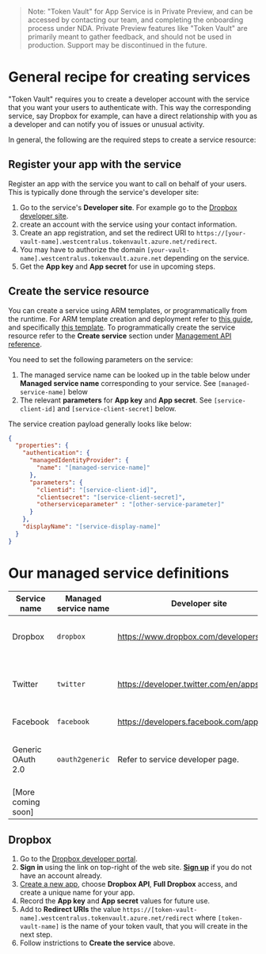 > Note: "Token Vault" for App Service is in Private Preview, and can be accessed by contacting our team, and completing the onboarding process under NDA. Private Preview features like "Token Vault" are primarily meant to gather feedback, and should not be used in production. Support may be discontinued in the future.

# General recipe for creating services

"Token Vault" requires you to create a developer account with the service that you want your users to authenticate with. This way the corresponding service, say Dropbox for example, can have a direct relationship with you as a developer and can notify you of issues or unusual activity.

In general, the following are the required steps to create a service resource:

## Register your app with the service

Register an app with the service you want to call on behalf of your users. This is typically done through the service's developer site:

1. Go to the service's **Developer site**. For example go to the [Dropbox developer site](https://www.dropbox.com/developers/apps).
1. create an account with the service using your contact information.
1. Create an app registration, and set the redirect URI to `https://[your-vault-name].westcentralus.tokenvault.azure.net/redirect`.
1. You may have to authorize the domain `[your-vault-name].westcentralus.tokenvault.azure.net` depending on the service.
1. Get the **App key** and **App secret** for use in upcoming steps.

## Create the service resource

You can create a service using ARM templates, or programmatically from the runtime. For ARM template creation and deployment refer to [this guide](https://github.com/joerob-msft/app-service-msi-tokenvault-dotnet), and specifically [this template](https://github.com/joerob-msft/app-service-msi-tokenvault-dotnet/blob/master/azuredeploy.json). To programmatically create the service resource refer to the **Create service** section under [Management API reference](/docs/management-api-reference.md).

You need to set the following parameters on the service:

1. The managed service name can be looked up in the table below under **Managed service name** corresponding to your service. See `[managed-service-name]` below
1. The relevant **parameters** for **App key** and **App secret**. See `[service-client-id]` and `[service-client-secret]` below.

The service creation payload generally looks like below:

```json
{
  "properties": {
    "authentication": {
      "managedIdentityProvider": {
        "name": "[managed-service-name]"
      },
      "parameters": {
        "clientid": "[service-client-id]",
        "clientsecret": "[service-client-secret]",
        "otherserviceparameter" : "[other-service-parameter]"
      }
    },
    "displayName": "[service-display-name]"
  }
}
```

# Our managed service definitions

| Service name   |  Managed service name | Developer site  |   Parameters   |  Special instructions | 
|-----|-------|--------|-------|--------|
| Dropbox | `dropbox` | https://www.dropbox.com/developers/apps | App key, App secret, Redirect URIs  |  [Create a Dropbox service resource](\service-definition-reference\dropbox.md)
| Twitter | `twitter` | https://developer.twitter.com/en/apps | API key, API secret key, Callback URL |
| Facebook | `facebook` | https://developers.facebook.com/apps | App ID, App Secret |
| Generic OAuth 2.0| `oauth2generic`| Refer to service developer page. | Typically: App key, App secret, Redirect URI |
| [More coming soon] | | | |  

## Dropbox

1. Go to the [Dropbox developer portal](https://www.dropbox.com/developers).
2. **Sign in** using the link on top-right of the web site. **[Sign up](https://www.dropbox.com/register)** if you do not have an account already.
3. [Create a new app](https://www.dropbox.com/developers/apps/create), choose **Dropbox API**, **Full Dropbox** access, and create a unique name for your app.
4. Record the **App key** and **App secret** values for future use.
5. Add to **Redirect URIs** the value `https://[token-vault-name].westcentralus.tokenvault.azure.net/redirect` where `[token-vault-name]` is the name of your token vault, that you will create in the next step. 
1. Follow instrictions to **Create the service** above.